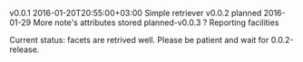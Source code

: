 v0.0.1	2016-01-20T20:55:00+03:00	Simple retriever
v0.0.2	planned 2016-01-29	More note's attributes stored
planned-v0.0.3	?	Reporting facilities


Current status: facets are retrived well. Please be patient and wait for 0.0.2-release.
